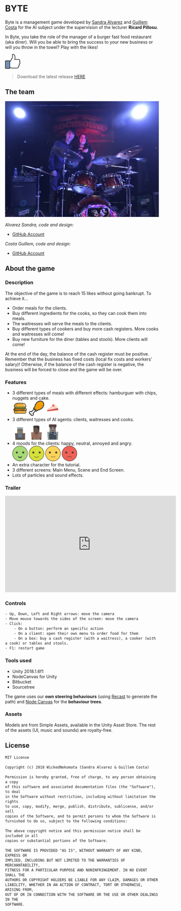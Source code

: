 # BYTE

Byte is a management game developed by [Sandra Alvarez](https://github.com/Sandruski) and [Guillem Costa](https://github.com/datBeQuiet) for the AI subject under the supervision of the lecturer <b>Ricard Pillosu</b>. 

In Byte, you take the role of the manager of a burger fast food restaurant (aka diner).
Will you be able to bring the success to your new business or will you throw in the towel? Play with the likes!

<img src="Like.png" width="50"><br>

> Download the latest release [HERE](https://github.com/WickedNekomata/Byte/releases)

## The team

![](team_photo.JPG)

<i>Alvarez Sandra, code and design:</i>
- [GitHub Account](https://github.com/datBeQuiet)
	
<i>Costa Guillem, code and design:</i>
- [GitHub Account](https://github.com/Sandruski)

## About the game

### Description

The objective of the game is to reach 15 likes without going bankrupt. To achieve it...

- Order meals for the clients.
- Buy different ingredients for the cooks, so they can cook them into meals.
- The waitresses will serve the meals to the clients.
- Buy different types of cookers and buy more cash registers. More cooks and waitresses will come!
- Buy new furniture for the diner (tables and stools). More clients will come!

At the end of the day, the balance of the cash register must be positive. 
Remember that the business has fixed costs (local fix costs and workers' salary)! 
Otherwise, if the balance of the cash register is negative, the business will be forced to close and the game will be over.

### Features

- 3 different types of meals with different effects: hamburguer with chips, nuggets and cake.<br>
<img src="burguer.png" width="50"> <img src="food.png" width="50"> <img src="cake.png" width="50">
- 3 different types of AI agents: clients, waitresses and cooks.<br>
<img src="grandma.png" width="50"> <img src="waitress.png" width="50"> <img src="shopKeeper.png" width="50">
- 4 moods for the clients: happy, neutral, annoyed and angry.<br>
<img src="happyFace.png" width="50"> <img src="neutralFace.png" width="50"> <img src="sadFace.png" width="50"> <img src="angryFace.png" width="50">
- An extra character for the tutorial.
- 3 different screens: Main Menu, Scene and End Screen.
- Lots of particles and sound effects.

### Trailer

<iframe width="560" height="315" src="https://www.youtube.com/embed/V5RyEadOXCY" frameborder="0" allow="autoplay; encrypted-media" allowfullscreen></iframe>

### Controls

```
- Up, Down, Left and Right arrows: move the camera
- Move mouse towards the sides of the screen: move the camera
- Click: 
	- On a button: perform an specific action
	- On a client: open their own menu to order food for them
	- On a box: buy a cash register (with a waitress), a cooker (with a cook) or tables and stools.
- F1: restart game
```

### Tools used

- Unity 2018.1.6f1
- NodeCanvas for Unity
- Bitbucket
- Sourcetree

The game uses our <b>own steering behaviours</b> (using [Recast](https://github.com/recastnavigation/recastnavigation) to generate the path) and [Node Canvas](http://nodecanvas.paradoxnotion.com/) for the <b>behaviour trees</b>.
 
### Assets

Models are from Simple Assets, available in the Unity Asset Store. The rest of the assets (UI, music and sounds) are royalty-free.

## License

```
MIT License

Copyright (c) 2018 WickedNekomata (Sandra Alvarez & Guillem Costa)

Permission is hereby granted, free of charge, to any person obtaining a copy
of this software and associated documentation files (the "Software"), to deal
in the Software without restriction, including without limitation the rights
to use, copy, modify, merge, publish, distribute, sublicense, and/or sell
copies of the Software, and to permit persons to whom the Software is
furnished to do so, subject to the following conditions:

The above copyright notice and this permission notice shall be included in all
copies or substantial portions of the Software.

THE SOFTWARE IS PROVIDED "AS IS", WITHOUT WARRANTY OF ANY KIND, EXPRESS OR
IMPLIED, INCLUDING BUT NOT LIMITED TO THE WARRANTIES OF MERCHANTABILITY,
FITNESS FOR A PARTICULAR PURPOSE AND NONINFRINGEMENT. IN NO EVENT SHALL THE
AUTHORS OR COPYRIGHT HOLDERS BE LIABLE FOR ANY CLAIM, DAMAGES OR OTHER
LIABILITY, WHETHER IN AN ACTION OF CONTRACT, TORT OR OTHERWISE, ARISING FROM,
OUT OF OR IN CONNECTION WITH THE SOFTWARE OR THE USE OR OTHER DEALINGS IN THE
SOFTWARE.
```
